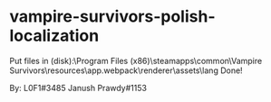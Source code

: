 # vampire-survivors-polish-localization

Put files in (disk):\Program Files (x86)\steamapps\common\Vampire Survivors\resources\app\.webpack\renderer\assets\lang
Done!

By:
L0F1#3485
Janush Prawdy#1153
